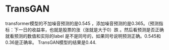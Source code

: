 # TransGAN
transformer模型的不加噪音预测的是0.545 ，添加噪音预测的是0.365。（预测指标：下一日的收益率，也就是股票的涨（涨就是大于0）跌 。然后看预测是否正确就看预测的数值和实际的label
是不是同号的，如果同号说明预测正确。0.545和0.36是正确率。
TransGAN模型的结果是0.44.
